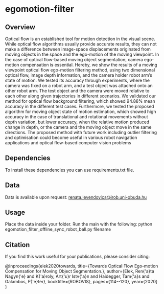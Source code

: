 # egomotion-filter

## Overview

Optical flow is an established tool for motion detection in the visual scene. While optical flow algorithms
usually provide accurate results, they can not make a difference between image-space displacements originated from moving objects in the space and the ego-motion of the moving viewpoint. In the case of optical
flow-based moving object segmentation, camera ego-motion compensation is essential. Hereby, we show the results of a moving viewpoint optical flow ego-motion filtering method, using two dimensional optical flow, image depth information, and the camera holder robot arm’s state of motion. We tested its accuracy
through experiments, where the camera was fixed on a robot arm, and a test object was attached onto
an other robot arm. The test object and the camera were moved relative to each other along given trajectories
in different scenarios. We validated our method for optical flow background filtering, which showed 94.88%
mean accuracy in the different test cases. Furthermore, we tested the proposed algorithm for moving object
state of motion estimation, which showed high accuracy in the case of translational and rotational movements
without depth variation, but lower accuracy, when the relative motion produced change in depth, or the camera
and the moving object move in the same directions. The proposed method with future work including outlier
filtering and optimisation could become useful in various robot navigation applications and optical flow-based
computer vision problems

## Dependencies

To install these dependencies you can use requirements.txt file.

## Data

Data is available upon request: renata.levendovics@irob.uni-obuda.hu

## Usage

Place the data inside your folder.
Run the main with the following:
    python egomotion_filter_offline_sync_robot_ball.py filename
 
## Citation

If you find this work useful for your publications, please consider citing:

@inproceedings{elek2020towards,
  title={Towards Optical Flow Ego-motion Compensation for Moving Object Segmentation.},
  author={Elek, Ren{\'a}ta Nagyn{\'e} and K{\'a}roly, Art{\'u}r Istv{\'a}n and Haidegger, Tam{\'a}s and Galambos, P{\'e}ter},
  booktitle={ROBOVIS},
  pages={114--120},
  year={2020}
}
